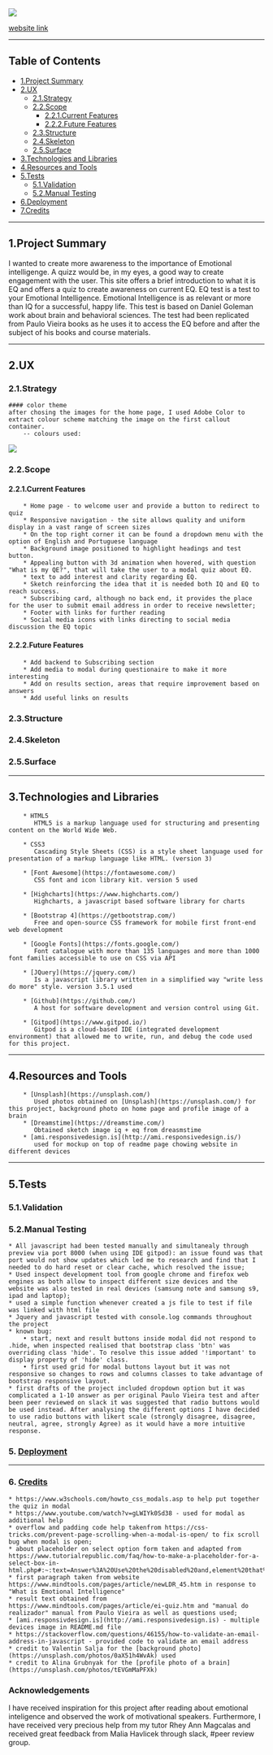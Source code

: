 <img src="assets/images/multiple-devices2.jpeg" style="margin: 0;">

[website link](https://veraleitaodev.github.io/EQ_test/)

---

## Table of Contents

- [1.Project Summary](#1.Project-Summary)
- [2.UX](#2.UX)
  - [2.1.Strategy](#2.1.Strategy)
  - [2.2.Scope](#2.2.Scope)
    - [2.2.1.Current Features](#2.2.1.Current-Features)
    - [2.2.2.Future Features](#2.2.2.Future-Features)
  - [2.3.Structure](#2.4.Structure)
  - [2.4.Skeleton](#2.5.Skeleton)
  - [2.5.Surface](#2.6.Surface)
- [3.Technologies and Libraries](#3.Technologies-and-Libraries)
- [4.Resources and Tools](#4.Resources-and-Tools)
- [5.Tests](#5.Tests)
  - [5.1.Validation](#5.1.Validation)
  - [5.2.Manual Testing](#5.2.Manual-Testing)
- [6.Deployment](#6.Deployment)
- [7.Credits](#7.Credits)

---


## 1.Project Summary

I wanted to create more awareness to the importance of Emotional intelligenge.
A quizz would be, in my eyes, a good way to create engagement with the user. This site offers a brief introduction to what it is EQ and offers a quiz to create awareness on current EQ.
EQ test is a test to your Emotional Intelligence. Emotional Intelligence is as relevant or more than IQ for a successful, happy life.
This test is based on Daniel Goleman work about brain and behavioral sciences. The test had been replicated from Paulo Vieira books as he uses it to access the EQ before and after the subject of his books and course materials.

___

## 2.UX

### 2.1.Strategy

    #### color theme
    after chosing the images for the home page, I used Adobe Color to extract colour scheme matching the image on the first callout container.
        -- colours used:

<img src="assets/images/color-scheme.jpeg">

### 2.2.Scope

#### 2.2.1.Current Features
        * Home page - to welcome user and provide a button to redirect to quiz
        * Responsive navigation - the site allows quality and uniform display in a vast range of screen sizes
        * On the top right corner it can be found a dropdown menu with the option of English and Portuguese language
        * Background image positioned to highlight headings and test button. 
        * Appealing button with 3d animation when hovered, with question "What is my QE?", that will take the user to a modal quiz about EQ.  
        * text to add interest and clarity regarding EQ. 
        * Sketch reinforcing the idea that it is needed both IQ and EQ to reach success. 
        * Subscribing card, although no back end, it provides the place for the user to submit email address in order to receive newsletter;
        * Footer with links for further reading
        * Social media icons with links directing to social media discussion the EQ topic


#### 2.2.2.Future Features
        * Add backend to Subscribing section
        * Add media to modal during questionaire to make it more interesting
        * Add on results section, areas that require improvement based on answers
        * Add useful links on results


### 2.3.Structure

### 2.4.Skeleton

### 2.5.Surface

___

## 3.Technologies and Libraries

        * HTML5 
           HTML5 is a markup language used for structuring and presenting content on the World Wide Web.
        
        * CSS3
           Cascading Style Sheets (CSS) is a style sheet language used for presentation of a markup language like HTML. (version 3)
        
        * [Font Awesome](https://fontawesome.com/) 
           CSS font and icon library kit. version 5 used
        
        * [Highcharts](https://www.highcharts.com/)
           Highcharts, a javascript based software library for charts

        * [Bootstrap 4](https://getbootstrap.com/)
           Free and open-source CSS framework for mobile first front-end web development

        * [Google Fonts](https://fonts.google.com/)
           Font catalogue with more than 135 languages and more than 1000 font families accessible to use on CSS via API

        * [JQuery](https://jquery.com/)
           Is a javascript library written in a simplified way "write less do more" style. version 3.5.1 used
        
        * [Github](https://github.com/)
           A host for software development and version control using Git.

        * [Gitpod](https://www.gitpod.io/)
           Gitpod is a cloud-based IDE (integrated development environment) that allowed me to write, run, and debug the code used for this project.
          
___

## 4.Resources and Tools
        
        * [Unsplash](https://unsplash.com/)
           Used photos obtained on [Unsplash](https://unsplash.com/) for this project, background photo on home page and profile image of a brain
        * [Dreamstime](https://dreamstime.com/)
           Obtained sketch image iq + eq from dreasmstime
        * [ami.responsivedesign.is](http://ami.responsivedesign.is/)
           used for mockup on top of readme page chowing website in different devices



        
___

## 5.Tests

### 5.1.Validation


### 5.2.Manual Testing
    * All javascript had been tested manually and simultanealy through preview via port 8000 (when using IDE gitpod): an issue found was that port would not show updates which led me to research and find that I needed to do hard reset or clear cache, which resolved the issue;
    * Used inspect development tool from google chrome and firefox web engines as both allow to inspect different size devices and the website was also tested in real devices (samsung note and samsung s9, ipad and laptop);
    * used a simple function whenever created a js file to test if file was linked with html file
    * Jquery and javascript tested with console.log commands throughout the project
    * known bug:
        • start, next and result buttons inside modal did not respond to .hide, when inspected realised that bootstrap class 'btn' was overriding class 'hide'. To resolve this issue added '!important' to display property of 'hide' class.
        • first used grid for modal buttons layout but it was not responsive so changes to rows and columns classes to take advantage of bootstrap responsive layout.
    * first drafts of the project included dropdown option but it was complicated a 1-10 answer as per original Paulo Vieira test and after been peer reviewed on slack it was suggested that radio buttons would be used instead. After analysing the different options I have decided to use radio buttons with likert scale (strongly disagree, disagree, neutral, agree, strongly Agree) as it would have a more intuitive response.


### 5. [Deployment](#deployment)

___

### 6. [Credits](#credits)  
    * https://www.w3schools.com/howto_css_modals.asp to help put together the quiz in modal 
    * https://www.youtube.com/watch?v=gLWIYk0Sd38 - used for modal as additional help 
    * overflow and padding code help takenfrom https://css-tricks.com/prevent-page-scrolling-when-a-modal-is-open/ to fix scroll bug when modal is open;  
    * about placeholder on select option form taken and adapted from https://www.tutorialrepublic.com/faq/how-to-make-a-placeholder-for-a-select-box-in-html.php#:~:text=Answer%3A%20Use%20the%20disabled%20and,element%20that%20has%20empty%20value.
    * first paragraph taken from website https://www.mindtools.com/pages/article/newLDR_45.htm in response to "What is Emotional Intelligence"
    * result text obtained from https://www.mindtools.com/pages/article/ei-quiz.htm and "manual do realizador" manual from Paulo Vieira as well as questions used;
    * [ami.responsivdesign.is](http://ami.responsivedesign.is) - multiple devices image in README.md file
    * https://stackoverflow.com/questions/46155/how-to-validate-an-email-address-in-javascript - provided code to validate an email address
    * credit to Valentin Salja for the [background photo](https://unsplash.com/photos/0aX51h4WvAk) used
    * credit to Alina Grubnyak for the [profile photo of a brain](https://unsplash.com/photos/tEVGmMaPFXk) 


### Acknowledgements

I have received inspiration for this project after reading about emotional inteligence and observed the work of motivational speakers.
Furthermore, I have received very precious help from my tutor Rhey Ann Magcalas and received great feedback from Malia Havlicek through slack, #peer review group.